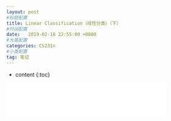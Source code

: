 ```yaml
---
layout: post
#标题配置
title: Linear Classification（线性分类）（下）
#时间配置
date:   2019-02-18 22:55:00 +0800
#大类配置
categories: CS231n
#小类配置
tag: 笔记
---
```


* content
{:toc}


<iframe frameborder="no" border="0" marginwidth="0" marginheight="0" width="420" height="86" src="//music.163.com/#/song/player?type=2&id=422073136/&auto=1&height=66"></iframe>